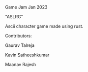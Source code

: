 Game Jam 
Jan 2023

"ASLRG"

Ascii character game made using rust.


Contributors: 

Gaurav Talreja

Kavin Satheeshkumar

Maanav Rajesh
